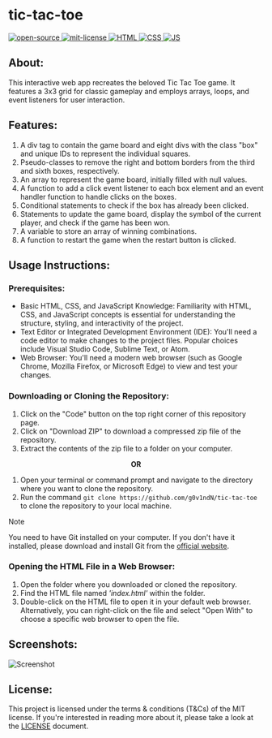 # tic-tac-toe
<div align="left">
   <a href="https://opensource.org/osd">
      <img src="https://img.shields.io/badge/Open%20Source-%2328a745" alt="open-source"/>
   </a>
   <a href="https://opensource.org/license/mit/">
      <img src="https://img.shields.io/badge/License-MIT-green" alt="mit-license"/>
   </a>
   <a href="https://developer.mozilla.org/en-US/docs/Web/HTML">
      <img src="https://img.shields.io/badge/HTML-%23E44D26?logo=html5&logoColor=white" alt="HTML"/>
   </a>
   <a href="https://developer.mozilla.org/en-US/docs/Web/CSS">
      <img src="https://img.shields.io/badge/CSS-%232965F1?logo=css3&logoColor=white" alt="CSS"/>
   </a>
   <a href="https://developer.mozilla.org/en-US/docs/Web/JavaScript">
      <img src="https://img.shields.io/badge/JavaScript-grey?logo=javascript" alt="JS"/>
   </a>
</div>

## About:
This interactive web app recreates the beloved Tic Tac Toe game. It features a 3x3 grid for classic gameplay and employs arrays, loops, and event listeners for user interaction.

## Features:
1. A div tag to contain the game board and eight divs with the class "box" and unique IDs to represent the individual squares.
2. Pseudo-classes to remove the right and bottom borders from the third and sixth boxes, respectively.
3. An array to represent the game board, initially filled with null values.
4. A function to add a click event listener to each box element and an event handler function to handle clicks on the boxes.
5. Conditional statements to check if the box has already been clicked.
6. Statements to update the game board, display the symbol of the current player, and check if the game has been won.
7. A variable to store an array of winning combinations.
8. A function to restart the game when the restart button is clicked. 

## Usage Instructions:

### Prerequisites:
- Basic HTML, CSS, and JavaScript Knowledge: Familiarity with HTML, CSS, and JavaScript concepts is essential for understanding the structure, styling, and interactivity of the project.
- Text Editor or Integrated Development Environment (IDE): You'll need a code editor to make changes to the project files. Popular choices include Visual Studio Code, Sublime Text, or Atom.
- Web Browser: You'll need a modern web browser (such as Google Chrome, Mozilla Firefox, or Microsoft Edge) to view and test your changes.

### Downloading or Cloning the Repository:
1. Click on the "Code" button on the top right corner of this repository page.
2. Click on "Download ZIP" to download a compressed zip file of the repository.
3. Extract the contents of the zip file to a folder on your computer.

<p align="center"><b> OR </b></p>

1. Open your terminal or command prompt and navigate to the directory where you want to clone the repository.
2. Run the command `git clone https://github.com/g0v1ndN/tic-tac-toe` to clone the repository to your local machine.
> [!NOTE]
> You need to have Git installed on your computer. If you don't have it installed, please download and install Git from the [official website](https://git-scm.com).

### Opening the HTML File in a Web Browser:
1. Open the folder where you downloaded or cloned the repository.
2. Find the HTML file named _'index.html'_ within the folder.
3. Double-click on the HTML file to open it in your default web browser. Alternatively, you can right-click on the file and select "Open With" to choose a specific web browser to open the file.

## Screenshots:
<img src="https://github.com/g0v1ndN/tic-tac-toe/blob/main/images/Screenshot%20002.png" alt="Screenshot"/>

## License: 
This project is licensed under the terms & conditions (T&Cs) of the MIT license. If you're interested in reading more about it, please take a look at the <a href="https://github.com/g0v1ndN/tic-tac-toe/blob/main/LICENSE">LICENSE</a> document.
